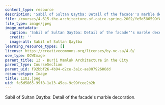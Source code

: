 ```yaml
---
content_type: resource
description: 'Sabil of Sultan Qaytba: Detail of the facade''s marble decoration.'
file: /courses/4-615-the-architecture-of-cairo-spring-2002/fe5d586599f81a1345ca9c99fcee2b2b_1101.jpeg
file_type: image/jpeg
image_metadata:
  caption: 'Sabil of Sultan Qaytba: Detail of the facade''s marble decoration.'
  credit: ''
  image-alt: Sabil of Sultan Qaytba
learning_resource_types: []
license: https://creativecommons.org/licenses/by-nc-sa/4.0/
ocw_type: OCWImage
parent_title: 13 - Burji Mamluk Architecture in the City
parent_type: CourseSection
parent_uid: f92bbf26-4b94-d2ce-3a1c-ae00792606dd
resourcetype: Image
title: 1101.jpeg
uid: fe5d5865-99f8-1a13-45ca-9c99fcee2b2b
---
```

Sabil of Sultan Qaytba: Detail of the facade's marble decoration.